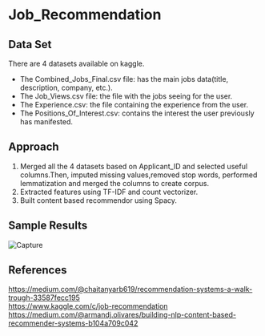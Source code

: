 # Job_Recommendation

## Data Set

There are 4 datasets available on kaggle.

* The Combined_Jobs_Final.csv file: has the main jobs data(title, description, company, etc.).
* The Job_Views.csv file: the file with the jobs seeing for the user.
* The Experience.csv: the file containing the experience from the user.
* The Positions_Of_Interest.csv: contains the interest the user previously has manifested.

## Approach
1. Merged all the 4 datasets based on Applicant_ID and selected useful columns.Then, imputed missing values,removed stop words, performed lemmatization and merged the columns to create corpus.
2. Extracted features using TF-IDF and count vectorizer.
3. Built content based recommendor using Spacy.

## Sample Results

![Capture](https://user-images.githubusercontent.com/30667531/115827233-a237f280-a3d1-11eb-93d2-1d07c3c7214f.PNG)

## References

https://medium.com/@chaitanyarb619/recommendation-systems-a-walk-trough-33587fecc195 <br />
https://www.kaggle.com/c/job-recommendation <br />
https://medium.com/@armandj.olivares/building-nlp-content-based-recommender-systems-b104a709c042 <br />
